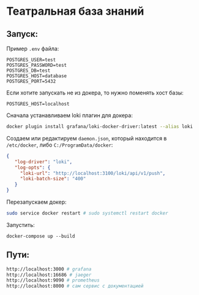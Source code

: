 # Театральная база знаний

## **Запуск:**

Пример `.env` файла:

```
POSTGRES_USER=test
POSTGRES_PASSWORD=test
POSTGRES_DB=test
POSTGRES_HOST=database
POSTGRES_PORT=5432
```

Если хотите запускать не из докера, то нужно поменять хост базы:

```
POSTGRES_HOST=localhost
```

Сначала устанавливаем loki плагин для докера:
```bash
docker plugin install grafana/loki-docker-driver:latest --alias loki   --grant-all-permissions
```

Создаем или редактируем `daemon.json`, который находится в `/etc/docker`, либо `C:/ProgramData/docker`:
```json
{
   "log-driver": "loki",
   "log-opts": {
     "loki-url": "http://localhost:3100/loki/api/v1/push",
     "loki-batch-size": "400"
   }
}
```

Перезапускаем докер:
```bash
sudo service docker restart # sudo systemctl restart docker
```

Запустить:
```
docker-compose up --build
```

## **Пути:**
```bash
http://localhost:3000 # grafana
http://localhost:16686 # jaeger
http://localhost:9090 # prometheus
http://localhost:8000 # сам сервис с документацией
```
